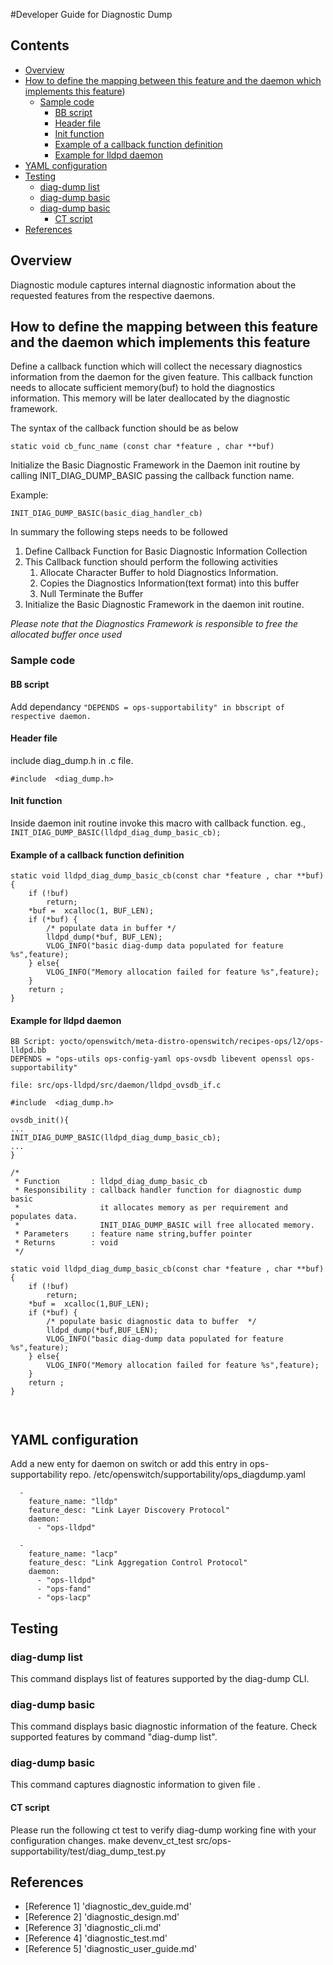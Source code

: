 #Developer Guide for Diagnostic Dump

## Contents

- [Overview](#overview)
- [How to define the mapping between this feature and the daemon which implements this feature](#how-to-define-the-mapping-between-this-feature-and-the-daemon-which-implements-this-feature))
	- [Sample code](#sample-code)
		- [BB script](#bb-script)
		- [Header file](#header-file)
		- [Init function](#init-function)
		- [Example of a callback function definition](#example-of-a-callback-function-definition)
		- [Example for lldpd daemon](#example-for-lldpd-daemon)
- [YAML configuration](#yaml-configuration)
- [Testing](#testing)
	- [diag-dump  list](#diag-dump-list)
	- [diag-dump  <feature> basic](#diag-dump-feature-basic)
	- [diag-dump  <feature> basic  <file name>](#diag-dump-feature-basic-file-name)
		- [CT script](#ct-script)
- [References](#references)

## Overview
Diagnostic module captures internal diagnostic information about the requested features from the respective daemons.

## How to define the mapping between this feature and the daemon which implements this feature
Define a callback function which will collect the necessary diagnostics information from the daemon for the given feature.  This callback function needs to allocate sufficient memory(buf) to hold the diagnostics information.  This memory will be later deallocated by the diagnostic framework.

The syntax of the callback function should be as below

```
static void cb_func_name (const char *feature , char **buf)
```

Initialize the Basic Diagnostic Framework in the Daemon init routine by calling INIT_DIAG_DUMP_BASIC passing the callback function name.

Example:
```
INIT_DIAG_DUMP_BASIC(basic_diag_handler_cb)
```

In summary the following steps needs to be followed

 1. Define Callback Function for Basic Diagnostic Information Collection
 2. This Callback function should perform the following activities
	 1. Allocate Character Buffer to hold Diagnostics Information.
	 2. Copies the Diagnostics Information(text format) into this buffer
	 3. Null Terminate the Buffer
 3. Initialize the Basic Diagnostic Framework in the daemon init routine.

*Please note that the Diagnostics Framework is responsible to free the allocated buffer once used*


### Sample code
#### BB script
Add dependancy ```"DEPENDS = ops-supportability" in bbscript of respective daemon.```

#### Header file
include diag_dump.h in .c file.
```ditaa
#include  <diag_dump.h>
```
#### Init function
Inside daemon init routine invoke this macro with callback function.
eg., ```INIT_DIAG_DUMP_BASIC(lldpd_diag_dump_basic_cb);```

#### Example of a callback function definition

```ditaa
static void lldpd_diag_dump_basic_cb(const char *feature , char **buf)
{
    if (!buf)
        return;
    *buf =  xcalloc(1, BUF_LEN);
    if (*buf) {
        /* populate data in buffer */
        lldpd_dump(*buf, BUF_LEN);
        VLOG_INFO("basic diag-dump data populated for feature %s",feature);
    } else{
        VLOG_INFO("Memory allocation failed for feature %s",feature);
    }
    return ;
}

```
#### Example for lldpd daemon

```ditaa
BB Script: yocto/openswitch/meta-distro-openswitch/recipes-ops/l2/ops-lldpd.bb
DEPENDS = "ops-utils ops-config-yaml ops-ovsdb libevent openssl ops-supportability"

file: src/ops-lldpd/src/daemon/lldpd_ovsdb_if.c

#include  <diag_dump.h>

ovsdb_init(){
...
INIT_DIAG_DUMP_BASIC(lldpd_diag_dump_basic_cb);
...
}

/*
 * Function       : lldpd_diag_dump_basic_cb
 * Responsibility : callback handler function for diagnostic dump basic
 *                  it allocates memory as per requirement and populates data.
 *                  INIT_DIAG_DUMP_BASIC will free allocated memory.
 * Parameters     : feature name string,buffer pointer
 * Returns        : void
 */

static void lldpd_diag_dump_basic_cb(const char *feature , char **buf)
{
    if (!buf)
        return;
    *buf =  xcalloc(1,BUF_LEN);
    if (*buf) {
        /* populate basic diagnostic data to buffer  */
        lldpd_dump(*buf,BUF_LEN);
        VLOG_INFO("basic diag-dump data populated for feature %s",feature);
    } else{
        VLOG_INFO("Memory allocation failed for feature %s",feature);
    }
    return ;
}



```


## YAML configuration
Add a new enty for daemon on switch or add this entry in ops-supportability repo.
/etc/openswitch/supportability/ops_diagdump.yaml
```ditaa
  -
    feature_name: "lldp"
    feature_desc: "Link Layer Discovery Protocol"
    daemon:
      - "ops-lldpd"

  -
    feature_name: "lacp"
    feature_desc: "Link Aggregation Control Protocol"
    daemon:
      - "ops-lldpd"
      - "ops-fand"
      - "ops-lacp"

```

## Testing
### diag-dump  list
This command displays list of features supported by the diag-dump CLI.
### diag-dump  <feature> basic
This command displays basic diagnostic information of the feature. Check supported features by command "diag-dump list".
### diag-dump  <feature> basic  <file name>
This command captures diagnostic information to given file .


#### CT script
Please run the following ct test to verify diag-dump working fine with your configuration changes.
make devenv_ct_test src/ops-supportability/test/diag_dump_test.py


## References

* [Reference 1] 'diagnostic_dev_guide.md'
* [Reference 2] 'diagnostic_design.md'
* [Reference 3] 'diagnostic_cli.md'
* [Reference 4] 'diagnostic_test.md'
* [Reference 5] 'diagnostic_user_guide.md'

